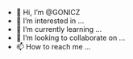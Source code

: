 - 👋 Hi, I’m @GONICZ
- 👀 I’m interested in ...
- 🌱 I’m currently learning ...
- 💞️ I’m looking to collaborate on ...
- 📫 How to reach me ...

<!---
GONICZ/GONICZ is a ✨ special ✨ repository because its `README.md` (this file) appears on your GitHub profile.
You can click the Preview link to take a look at your changes.
--->
